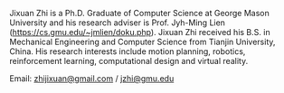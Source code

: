 Jixuan Zhi is a Ph.D. Graduate of Computer Science at George Mason University and his research adviser is Prof. Jyh-Ming Lien (https://cs.gmu.edu/~jmlien/doku.php). Jixuan Zhi received his B.S. in Mechanical Engineering and Computer Science from Tianjin University, China. His research interests include motion planning, robotics, reinforcement learning, computational design and virtual reality.

Email: zhijixuan@gmail.com / jzhi@gmu.edu

